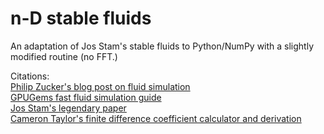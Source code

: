 # n-D stable fluids
An adaptation of Jos Stam's stable fluids to Python/NumPy with a slightly modified routine (no FFT.)

Citations:\
[Philip Zucker's blog post on fluid simulation](http://www.philipzucker.com/annihilating-my-friend-will-with-a-python-fluid-simulation-like-the-cur-he-is/)\
[GPUGems fast fluid simulation guide](http://developer.download.nvidia.com/books/HTML/gpugems/gpugems_ch38.html)\
[Jos Stam's legendary paper](https://d2f99xq7vri1nk.cloudfront.net/legacy_app_files/pdf/ns.pdf)\
[Cameron Taylor's finite difference coefficient calculator and derivation](http://web.media.mit.edu/~crtaylor/calculator.html)
